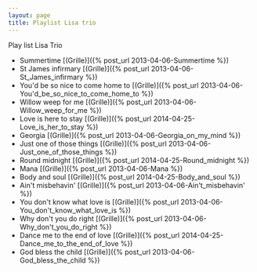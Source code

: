 ```yaml
---
layout: page
title: Playlist Lisa trio
---
```


Play list Lisa Trio

* Summertime [(Grille)]({% post_url 2013-04-06-Summertime %})
* St James infirmary [(Grille)]({% post_url 2013-04-06-St_James_infirmary %})
* You'd be so nice to come home to [(Grille)]({% post_url 2013-04-06-You'd_be_so_nice_to_come_home_to %})
* Willow weep for me [(Grille)]({% post_url 2013-04-06-Willow_weep_for_me %})
* Love is here to stay [(Grille)]({% post_url 2014-04-25-Love_is_her_to_stay %})
* Georgia [(Grille)]({% post_url 2013-04-06-Georgia_on_my_mind %})
* Just one of those things [(Grille)]({% post_url 2013-04-06-Just_one_of_those_things %})
* Round midnight [(Grille)]({% post_url  2014-04-25-Round_midnight %})
* Mana [(Grille)]({% post_url 2013-04-06-Mana %})
* Body and soul [(Grille)]({% post_url 2014-04-25-Body_and_soul %})
* Ain't misbehavin' [(Grille)]({% post_url 2013-04-06-Ain't_misbehavin' %})
* You don't know what love is [(Grille)]({% post_url 2013-04-06-You_don't_know_what_love_is %})
* Why don't you do right [(Grille)]({% post_url 2013-04-06-Why_don't_you_do_right %})
* Dance me to the end of love [(Grille)]({% post_url 2014-04-25-Dance_me_to_the_end_of_love %})
* God bless the child [(Grille)]({% post_url 2013-04-06-God_bless_the_child %})